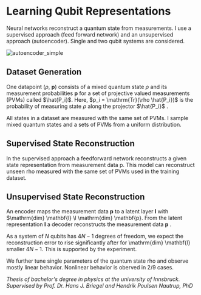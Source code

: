 # Learning Qubit Representations


Neural networks reconstruct a quantum state from measurements. I use a supervised approach (feed forward network) and an unsupervised approach (autoencoder). Single and two qubit systems are considered.

![autoencoder_simple](https://user-images.githubusercontent.com/61095597/175539081-ae022f59-b8ee-418f-9b09-f934bc25f205.gif)

## Dataset Generation

One datapoint 
($\rho$, $\mathbf{p}$)
consists of a mixed quantum state 
$\rho$ 
and its measurement probabilities 
$\mathbf{p}$
for a set of projective valued measurements (PVMs) called
$\hat{P_i}$.
Here, 
$p_i = \mathrm{Tr}(\rho \hat{P_i})$
is the probability of measuring state 
$\rho$ 
along the projector 
$\hat{P_i}$
.

All states in a dataset are measured with the same set of PVMs.
I sample mixed quantum states and a sets of PVMs from a uniform distribution. 

## Supervised State Reconstruction

In the supervised approach a feedforward network reconstructs a given state representation from measurement data p. This model can reconstruct unseen rho measured with the same set of PVMs used in the training dataset.


## Unsupervised State Reconstruction

An encoder maps the measurement data 
$\mathbf{p}$
to a latent layer 
$\mathbf{l}$ 
with 
$\mathrm{dim} \mathbf{l} \l \mathrm{dim} \mathbf{p}. 
From the latent representation
$\mathbf{l}$ 
a decoder reconstructs the measurement data 
$\mathbf{p}$ .

As a system of $N$
qubits has $4N-1$
degrees of freedom, we expect the reconstruction error to rise significantly after for \mathrm{dim} \mathbf{l}
smaller $4N -1$. 
This is supported by the experiment.

We further tune single parameters of the quantum state rho and observe mostly linear behavior. Nonlinear behavior is oberved in 2/9 cases.

*Thesis of bachelor's degree in physics at the university of Innsbruck.
Supervised by Prof. Dr. Hans J. Briegel and Hendrik Poulsen Nautrup, PhD*
